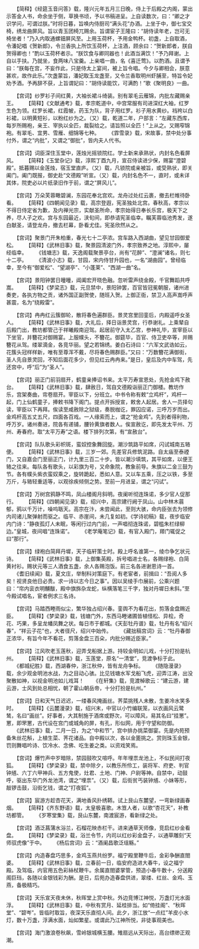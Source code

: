 <!-- { "loadSidebar": true } -->
　　【简释】《经筵玉音问答》载，隆兴元年五月三日晚，侍上于后殿之内阁，蒙出示答金人书，命余坐于侧，草换书顷，予以书稿进呈。上自读数次，曰：“卿之才识学问，可谓过朕。”时将日暮，旨唤内侍厨司“满头花”办酒。上坐于中，御七宝交椅，绣龙曲屏风。旨以青玉团椅兀赐余。旨谓宦子王隆曰：“胡侍读年老，岂可无椅坐者！”乃入内取通螺钿屏风至。上用玉荷杯，予用金鸭杯。初盏，上自取酒，令潘妃唱《贺新郎》，令兰香执上所饮玉荷杯，上注酒，顾余曰：“贺新郎者，朕自贺得卿也！”酌以玉荷杯者示。“朕饮食与卿同器也！此酒当满饮！”予乃拜谢。上自以手扶。乃就坐，食两味八宝羹。上亲唱一曲，名《喜迁莺》。以酌酒。且谓予曰：“朕每在宫，不妄作此，只是侍太上宴间，被上旨令唱。今夕与卿相会，朕意甚欢，故作此乐。”次盏蒙旨，潘妃取玉龙盏至，又令兰香取明州虾脯至，特旨令妃劝予酒。予再辞不获，上旨谓妃曰：“胡侍读能饮，可满酌！”歌《聚明良》一曲。

　　【宫词】纱罗衫子间红黄，大袖长裙斗绮装。别有翠毛云雁锦，内批左藏赐亲王。
　　【简释】《文献通考》载，孝宗乾道中，中宫常服有司进深红大袖，红罗生色为领。红罗长裙，红霞帔，药玉为队，背子用红罗。衫子用水黄纱。裆袴以白衫裙，以明黄短衫，以粉红纱为之。（又）载，乾道二年，户部言：“左藏东西库，每岁所赐袍，亲王、宰执以全匹，裁裂给之。请旨照以全匹！”上从之。又赐窄锦袍。有翠毛、宜男、雪雁、细锦等七种。
　　《霏雪录》载，宋故事，禁中处分事付外，谓之“内批”，又谓之“御批”，皆内夫人代书。

　　【宫词】词臣深住玉堂中，莲烛光摇锁院红。学士新来承熟状，内封名色看屏风。
　　【简释】《玉堂杂记》载，淳熙丁酉九月，宣召侍读进少保，赐宴“澄碧殿”。抵暮赐以金莲烛，宿玉堂直庐。（又）载，凡锁院或亲被旨，或受熟状，即关阖门。阖门既报，御史赴“文德殿”听宣。（又）载，内封名色不一，直时，或未详其体，院吏必以片纸录旧作于前，谓之“屏风儿”。

　　【宫词】万朵芙蓉瞰碧澜，东园花奉北宫欢。龙舟过处红云裹，撤去栏帷待卧看。
　　【简释】《四朝闻见录》载，高宗登遐，宪圣独处北宫。春秋高，孝宗以不得日侍定省为歉，及内禅光宗，实献圣所命，孝宗始得日奉长乐宫，极天下之养，尽人子之欢。宫与东园最近，浃旬间，即恭请宪圣临幸。瞩芙蓉临池秀发，遂白献圣，请登龙舟，撤去栏幕，卧看尤佳。宪圣欣然从之。

　　【宫词】聚景门开朱柏重，春光七十二亭浓。宫车路入西湖曲，望见甘园御爱松。
　　【简释】《武林旧事》载，聚景园清波门外，孝宗致养之地。淳熙中，屡经临幸。
　　《钱塘志》载，天逸阁载聚景亭台，尚有“花醉”、“澄澜”诸名，则七十二亭。
　　《清波小志》载，甘园，宋内侍甘升园也，一名“湖曲园”。曾经临幸，至今有“御爱松”、“望湖亭”、“小蓬莱”、“西湖一曲”名。

　　【宫词】景阳钟罢日曈曈，阊阖宏开晓色融。忽听雷声绕金殿，千官舞蹈共呼嵩。
　　【简释】《梦梁志》载，元旦禁中，景阳钟罢，百官皆冠冕朝服，诸州进奏吏，各执方物之贡，诸外国正副贺使，随班入贺。上御正衙，禁卫人高声嵩呼声甚震，名为“绕殿雷”。

　　【宫词】冉冉红云簇御轮，散将春色遍群臣。景灵宫里回銮后，内殿遥呼女圣人。
　　【简释】《武林旧事》载，大礼后，择日诣景灵宫，行恭谢礼。上乘辇自后殿门出，教坊都管己于祥曦殿南迎驾。起居前守入太乙宫，参神礼毕，宣宰臣以下坐官，并簪花对御赐宴。上服幞头，不簪花。御筵毕，百官、侍卫吏卒等，并赐簪花从驾。缕翠滴金，各竞华丽。望之若锦绣。姜白石诗曰：“六军文武诰如云，花簇头冠样样新，唯有至尊浑不戴，尽将春色赐群臣。”又曰：“万数簪花满御街，圣人先自景灵回，不知后面花多少，但见红云冉冉来。”是日，皇后及内中车驾，先还宫中，呼“后”为“圣人”。

　　【宫词】丽正门前羽扇开，鹤童亲捧诏书来。太平万寿宣恩处，先抢金鸡下赦台。
　　【简释】《武林旧事》载，肆赦日，驾自文德殿诣丽正门御楼。教坊作乐，宫架奏曲，帘卷扇开。宰臣以下，分班立。中书令称有敕“立鸡杆”，鸡杆一起，门上仙鹤童子，捧敕书降下阁门。提点开拆授宣，敕舍人起居。舍人一员择句读，宰臣以下再拜。俟读至咸赦除之狱级，奏脱枷讫，罪囚应诺，三呼万岁而出。金鸡杆高五丈五尺，四面各百戏。一人缘索而上，谓之“抢金鸡”。先到者得利物，呼万岁。诸州奏进，院各有递铺，腰铃黄旗者数人。俟宣赦讫，即先发太平州、万州、寿春府。取“太平万寿”之语。楼下排列次第，有“宣赦台”。

　　【宫词】队队歌头彩帜斑，蛮奴控象舞回旋。潮沙筑路平如席，闪试城南五辂便。
　　【简释】《武林旧事》载，三岁一郊。先差官兵修筑泥路。自太庙至泰禋门，又自嘉会门至丽正门，计九里三百二十步。皆以潮沙填筑，其平如席，以便王辂之往来。每队各有歌头，以彩旗为号，又命象院，教象前导。朱旗以二金三鼓为节。各有幞头紫衣蛮奴乘之，旋转跪起，悉如人意。又以车五乘，压之以铁，多至万斤，与辂轻重适等，以观徐疾倾侧之势。至前一月进呈，谓之“闪试”。

　　【宫词】万树宫鸦静不鸣，凤山楼阁月斜明。夜阑听彻连珠诺，多少官人促那行。
　　【简释】《四朝闻见录》载，绍兴中，高宗建行阙于凤山。山中林木蓊郁，鸦以千万计，噪呜聒天。高宗在汴，未尝闻此，至则大骇，命内臣张去为领修内司诸儿聚弹射而驱之。临平、赤崖间，未几复如初。《学诗初稿》载，夜步临安内门诗：“静夜孤灯人未眠，等闲行过内门前，一声唱彻连珠诺，碧槛朱栏绿柳边。”皇城，夜间唱“连珠诺”。
　　《老学庵笔记》载，有官入殿门，羱门辄促之曰“那行”。

　　【宫词】绿袍白简拜丹墀，天子临轩策士时。殿上呼名谁第一，绫巾争乞状元诗。
　　【简释】《武林旧事》载，上御集英殿，拆号唱进士名，各赐绿袍、白简黄衬衫。赐状元等三人酒食五盏，余人各赐泡饭。前三名各进谢恩诗一首。
　　《耆旧续闻》载，夏文庄，举制科对策庭下。有老宦者，前揖曰：“吾阅人多矣！视贤良他日必贵。求一诗以志今日之事”。因以吴绫手巾展前，公乘兴题曰：“帘内衮衣明黼黻，殿中旗旆杂龙蛇，纵横落笔三千字，独对丹墀日未斜。”至今殿试唱名，宦者例求三名诗。

　　【宫词】马踏西畻雨似尘，繁华独占绍兴春。銮舆不为看花出，剪落金盘赐近臣。
　　【简释】《梦梁录》载，钱塘门外，东西马畻诸圃皆植怪松、异桧，奇花、巧果，多呈龙幡凤舞之状。每日市于都城。《天彭牡丹谱》载，牡丹有名“绍兴春”，“祥云子花”也，大者径尺，绍兴中始传。
　　《藏拙稿宫词》云：“牡丹春御正浓华，有旨今年不看花，剪落金盘三百朵，内批分赐近臣家。”

　　【宫词】江风吹老玉莲秋，迎弄戈船据上游。持较金明如儿戏，十分打扮是杭州。
　　【简释】《武林旧事》载，玉莲堂，原名“一清堂”，竞渡争标于此。
　　《都城纪胜》载，西湖春仲，浙江秋仲，皆有龙舟争标。
　　《随隐漫录》载，余少观金明池水战，为之目动心骇。比见钱塘水军戈船飞虎，迎弄江涛，出没聚散如神，以视金明池如儿戏耳！
　　《在轩集》载，竞渡棹歌云：“建云游，建云游，士风到处总相忧，朝了霍山朝岳帝，十分打扮是杭州。”

　　【宫词】日和天气日迟迟，一缕春风掩画丝。荠菜挑残人未散，生姜冷水笑多时。
　　【简释】《云麓漫录》载，绍兴末，中官以小竹编联笼，以衣画风云鹭鸶，名曰“画丝”。好事者，大其制施于酒席或野次，可以障风，易其名曰“挂罳”。罳，即罘罳，古代设在宫门或城角的屏，有孔，形似网，用于守望和防御。
　　《武林旧事》载，二月一日，为之“中和节”，宫中排办挑菜御宴。先是内苑预备朱丝花斛，上植生菜、荠花诸品。自中殿以次，各以金篦挑之。赏则珠玉金银，罚则舞唱吟诗、饮冷水、念佛、吃生姜之类。以资戏笑焉。

　　【宫词】爆竹声中岁暗除，禁园鼓吹又喧呼。年年埋祟龙池上，不似民间打夜狐。
　　【简释】《梦梁录》载，禁中除夕，以教乐所伶工，装将军、府吏、判官钟馗、六丁六甲神兵、五方鬼使，灶君、土地、门神、户尉等神。自禁中，动鼓呼，驱出东华门外龙池湾，谓之“埋祟”。（又）载，后街贫丐装钟馗、小妹等形，敲锣击鼓，沿街乞钱，谓之“打夜狐”。

　　【宫词】宸游方趁杏花天，满地香风扑绣鞯。试上艮山东麓望，一弯新绿画春烟。
　　【简释】《齐东野语》载，太皇极喜歌。木笪人者，以歌“杏花天”，补教坊都管。
　　《岁寒堂集》载，艮山东麓，南渡宸游，看新绿之处。

　　【宫词】酒泛菖蒲水浴兰，石榴花映赤栏干。进来通草天师像，竞启红纱金看盘。
　　【简释】《梦梁录》载，浴兰令节，内司以红纱彩金盘子，以通草雕刻“天师驭虎像”于中。
　　《杨后宫词》云：“酒阑昌歌泛瑶觞。”

　　【宫词】内造春盘巧思多，金鸡玉燕共纷罗。福宁殿里鞭牛后，金彩争酬直閤婆。
　　【简释】《武林旧事》载，立春前一日，临安府造进大春牛，设之福宁殿。及驾临，内官用五色彩絲杖鞭牛。余属直閤婆掌管，预造小春牛数十，分送殿阁巨珰，各随以金银钱彩为酬。是日，后苑办造春盘供进，翠缕、红丝、金鸡、玉燕，备极精巧。

　　【宫词】天乐宣天夜未休，秋晖堂上赏中秋。外边竞博江神悦，万盏灯光水面浮。
　　【简释】《武林旧事》载，中秋有赏月、延桂排当。如“倚挂阁”、“秋晖堂”、“碧岑”。皆临时取旨，夜深天乐直彻人间。此夕，浙江放“一点红”羊皮小水灯，数十万盏，浮满水面，灿如繁星。或谓此乃江神所悦，非徒事观美也。

　　【宫词】海门激浪卷秋飙，雪岭银城横玉腰。雉扇远从天际出，高台缥缈正观潮。
